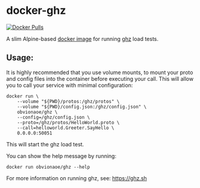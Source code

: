 # docker-ghz

[![Docker Pulls](https://img.shields.io/docker/pulls/obvionaoe/ghz.svg)](https://hub.docker.com/r/obvionaoe/ghz/)

A slim Alpine-based [docker image](https://hub.docker.com/r/obvionaoe/ghz) for running [ghz](https://github.com/bojand/ghz) load tests.

## Usage:

It is highly recommended that you use volume mounts, to mount your proto and config files into the
container before executing your call. This will allow you to call your service with
minimal configuration:

```
docker run \
    --volume "${PWD}/protos:/ghz/protos" \
    --volume "${PWD}/config.json:/ghz/config.json" \
    obvionaoe/ghz \
    --config=/ghz/config.json \
    --proto=/ghz/protos/HelloWorld.proto \
    --call=helloworld.Greeter.SayHello \
    0.0.0.0:50051
```

This will start the ghz load test.

You can show the help message by running:

```
docker run obvionaoe/ghz --help
```

For more information on running ghz, see: https://ghz.sh
